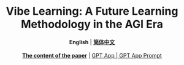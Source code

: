 <h1 align="center">Vibe Learning: A Future Learning Methodology in the AGI Era</h1>
<div align="center">
  <strong>English</strong> | <a href="./README_zh_CN.md"><strong>简体中文</strong></a>
  <br/>
  <br/>
  <a href="./vibe-learning.md"><strong>The content of the paper</strong></a> | <a href="https://chatgpt.com/g/g-67f0ddc7c3d88191b7966a0ea4960626-vibe-learning">GPT App</> | <a href="./gpt-app-instruction.md">GPT App Prompt</>
</div>